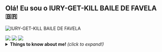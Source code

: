 ## Olá! Eu sou o IURY-GET-KILL BAILE DE FAVELA 🇧🇷
![IURY-GET-KILL BAILE DE FAVELA](https://github-readme-stats.vercel.app/api?username=iury-get-kill&show_icons=true&theme=radical)

  <div>
  <a href = "mailto: henriqueferreira2000ti@gmail.com"><img src="https://img.shields.io/badge/-Gmail-%23EA4335?style=for-the-badge&logo=gmail&logoColor=white" target="_blank"></a>
  <a href="https://www.linkedin.com/in/henrique-ferreira-181845201/" target="_blank"><img src="https://img.shields.io/badge/-LinkedIn-%230077B5?style=for-the-badge&logo=linkedin&logoColor=white" target="_blank"></a>
  <a href="https://www.instagram.com/henrique10_80/" target="_blank"><img src="https://img.shields.io/badge/-Instagram-%23E4405F?style=for-the-badge&logo=instagram&logoColor=white" target="_blank"></a>
</div>

<details>
  <summary> <b> Things to know about me! </b> <i>(click to expand!)</i> </summary>
  
  <br>
 
 eghghhghghffnnfhjddddnyjtjdj
 
 <details>
